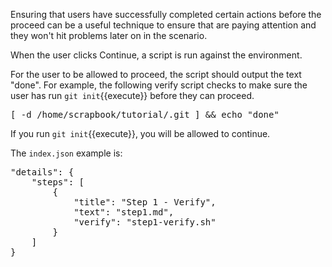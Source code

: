 Ensuring that users have successfully completed certain actions before the proceed can be a useful technique to ensure that are paying attention and they won't hit problems later on in the scenario.

When the user clicks Continue, a script is run against the environment.

For the user to be allowed to proceed, the script should output the text "done". For example, the following verify script checks to make sure the user has run `git init`{{execute}} before they can proceed.

<pre>
[ -d /home/scrapbook/tutorial/.git ] && echo "done"
</pre>

If you run `git init`{{execute}}, you will be allowed to continue.

The `index.json` example is:
<pre>
"details": {
    "steps": [
        {
            "title": "Step 1 - Verify",
            "text": "step1.md",
            "verify": "step1-verify.sh"
        }
    ]
}
</pre>
